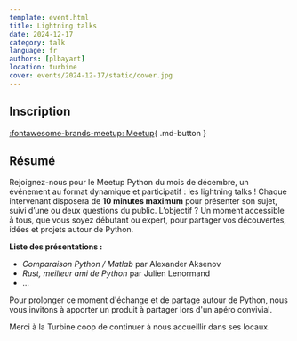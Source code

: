 ```yaml
---
template: event.html
title: Lightning talks
date: 2024-12-17
category: talk
language: fr
authors: [plbayart]
location: turbine
cover: events/2024-12-17/static/cover.jpg
---
```


## Inscription

[:fontawesome-brands-meetup: Meetup](https://www.meetup.com/fr-FR/groupe-dutilisateurs-python-grenoble/events/304653673/){ .md-button }

## Résumé

Rejoignez-nous pour le Meetup Python du mois de décembre, un événement au format dynamique et participatif : les lightning talks ! Chaque intervenant disposera de **10 minutes maximum** pour présenter son sujet, suivi d’une ou deux questions du public. L’objectif ? Un moment accessible à tous, que vous soyez débutant ou expert, pour partager vos découvertes, idées et projets autour de Python.

**Liste des présentations :**

- *Comparaison Python / Matlab* par Alexander Aksenov
- *Rust, meilleur ami de Python* par Julien Lenormand
- ...

Pour prolonger ce moment d'échange et de partage autour de Python, nous vous invitons à apporter un produit à partager lors d'un apéro convivial.

Merci à la Turbine.coop de continuer à nous accueillir dans ses locaux.